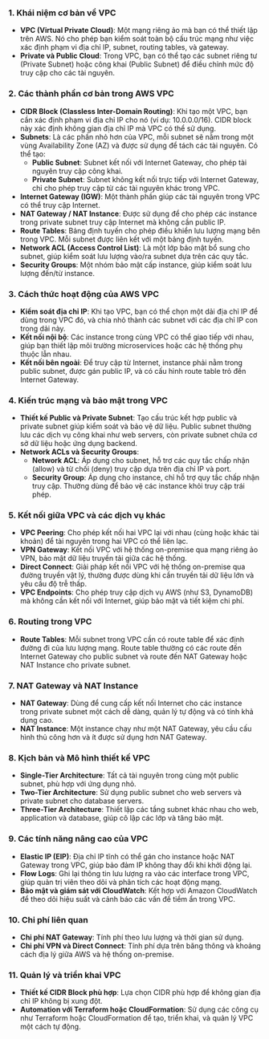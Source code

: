 
### 1. **Khái niệm cơ bản về VPC**
   - **VPC (Virtual Private Cloud)**: Một mạng riêng ảo mà bạn có thể thiết lập trên AWS. Nó cho phép bạn kiểm soát toàn bộ cấu trúc mạng như việc xác định phạm vi địa chỉ IP, subnet, routing tables, và gateway.
   - **Private và Public Cloud**: Trong VPC, bạn có thể tạo các subnet riêng tư (Private Subnet) hoặc công khai (Public Subnet) để điều chỉnh mức độ truy cập cho các tài nguyên.

### 2. **Các thành phần cơ bản trong AWS VPC**
   - **CIDR Block (Classless Inter-Domain Routing)**: Khi tạo một VPC, bạn cần xác định phạm vi địa chỉ IP cho nó (ví dụ: 10.0.0.0/16). CIDR block này xác định không gian địa chỉ IP mà VPC có thể sử dụng.
   - **Subnets**: Là các phần nhỏ hơn của VPC, mỗi subnet sẽ nằm trong một vùng Availability Zone (AZ) và được sử dụng để tách các tài nguyên. Có thể tạo:
      - **Public Subnet**: Subnet kết nối với Internet Gateway, cho phép tài nguyên truy cập công khai.
      - **Private Subnet**: Subnet không kết nối trực tiếp với Internet Gateway, chỉ cho phép truy cập từ các tài nguyên khác trong VPC.
   - **Internet Gateway (IGW)**: Một thành phần giúp các tài nguyên trong VPC có thể truy cập Internet.
   - **NAT Gateway / NAT Instance**: Được sử dụng để cho phép các instance trong private subnet truy cập Internet mà không cần public IP.
   - **Route Tables**: Bảng định tuyến cho phép điều khiển lưu lượng mạng bên trong VPC. Mỗi subnet được liên kết với một bảng định tuyến.
   - **Network ACL (Access Control List)**: Là một lớp bảo mật bổ sung cho subnet, giúp kiểm soát lưu lượng vào/ra subnet dựa trên các quy tắc.
   - **Security Groups**: Một nhóm bảo mật cấp instance, giúp kiểm soát lưu lượng đến/từ instance.

### 3. **Cách thức hoạt động của AWS VPC**
   - **Kiểm soát địa chỉ IP**: Khi tạo VPC, bạn có thể chọn một dải địa chỉ IP để dùng trong VPC đó, và chia nhỏ thành các subnet với các địa chỉ IP con trong dải này.
   - **Kết nối nội bộ**: Các instance trong cùng VPC có thể giao tiếp với nhau, giúp bạn thiết lập môi trường microservices hoặc các hệ thống phụ thuộc lẫn nhau.
   - **Kết nối bên ngoài**: Để truy cập từ Internet, instance phải nằm trong public subnet, được gán public IP, và có cấu hình route table trỏ đến Internet Gateway.

### 4. **Kiến trúc mạng và bảo mật trong VPC**
   - **Thiết kế Public và Private Subnet**: Tạo cấu trúc kết hợp public và private subnet giúp kiểm soát và bảo vệ dữ liệu. Public subnet thường lưu các dịch vụ công khai như web servers, còn private subnet chứa cơ sở dữ liệu hoặc ứng dụng backend.
   - **Network ACLs và Security Groups**:
      - **Network ACL**: Áp dụng cho subnet, hỗ trợ các quy tắc chấp nhận (allow) và từ chối (deny) truy cập dựa trên địa chỉ IP và port.
      - **Security Group**: Áp dụng cho instance, chỉ hỗ trợ quy tắc chấp nhận truy cập. Thường dùng để bảo vệ các instance khỏi truy cập trái phép.

### 5. **Kết nối giữa VPC và các dịch vụ khác**
   - **VPC Peering**: Cho phép kết nối hai VPC lại với nhau (cùng hoặc khác tài khoản) để tài nguyên trong hai VPC có thể liên lạc.
   - **VPN Gateway**: Kết nối VPC với hệ thống on-premise qua mạng riêng ảo VPN, bảo mật dữ liệu truyền tải giữa các hệ thống.
   - **Direct Connect**: Giải pháp kết nối VPC với hệ thống on-premise qua đường truyền vật lý, thường được dùng khi cần truyền tải dữ liệu lớn và yêu cầu độ trễ thấp.
   - **VPC Endpoints**: Cho phép truy cập dịch vụ AWS (như S3, DynamoDB) mà không cần kết nối với Internet, giúp bảo mật và tiết kiệm chi phí.

### 6. **Routing trong VPC**
   - **Route Tables**: Mỗi subnet trong VPC cần có route table để xác định đường đi của lưu lượng mạng. Route table thường có các route đến Internet Gateway cho public subnet và route đến NAT Gateway hoặc NAT Instance cho private subnet.

### 7. **NAT Gateway và NAT Instance**
   - **NAT Gateway**: Dùng để cung cấp kết nối Internet cho các instance trong private subnet một cách dễ dàng, quản lý tự động và có tính khả dụng cao.
   - **NAT Instance**: Một instance chạy như một NAT Gateway, yêu cầu cấu hình thủ công hơn và ít được sử dụng hơn NAT Gateway.

### 8. **Kịch bản và Mô hình thiết kế VPC**
   - **Single-Tier Architecture**: Tất cả tài nguyên trong cùng một public subnet, phù hợp với ứng dụng nhỏ.
   - **Two-Tier Architecture**: Sử dụng public subnet cho web servers và private subnet cho database servers.
   - **Three-Tier Architecture**: Thiết lập các tầng subnet khác nhau cho web, application và database, giúp cô lập các lớp và tăng bảo mật.

### 9. **Các tính năng nâng cao của VPC**
   - **Elastic IP (EIP)**: Địa chỉ IP tĩnh có thể gán cho instance hoặc NAT Gateway trong VPC, giúp bảo đảm IP không thay đổi khi khởi động lại.
   - **Flow Logs**: Ghi lại thông tin lưu lượng ra vào các interface trong VPC, giúp quản trị viên theo dõi và phân tích các hoạt động mạng.
   - **Bảo mật và giám sát với CloudWatch**: Kết hợp với Amazon CloudWatch để theo dõi hiệu suất và cảnh báo các vấn đề tiềm ẩn trong VPC.

### 10. **Chi phí liên quan**
   - **Chi phí NAT Gateway**: Tính phí theo lưu lượng và thời gian sử dụng.
   - **Chi phí VPN và Direct Connect**: Tính phí dựa trên băng thông và khoảng cách địa lý giữa AWS và hệ thống on-premise.

### 11. **Quản lý và triển khai VPC**
   - **Thiết kế CIDR Block phù hợp**: Lựa chọn CIDR phù hợp để không gian địa chỉ IP không bị xung đột.
   - **Automation với Terraform hoặc CloudFormation**: Sử dụng các công cụ như Terraform hoặc CloudFormation để tạo, triển khai, và quản lý VPC một cách tự động.
